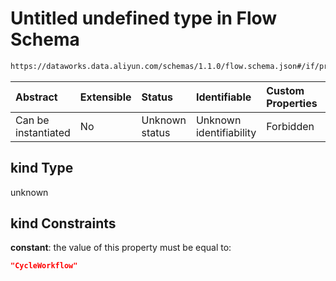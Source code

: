 # Untitled undefined type in Flow Schema

```txt
https://dataworks.data.aliyun.com/schemas/1.1.0/flow.schema.json#/if/properties/kind
```



| Abstract            | Extensible | Status         | Identifiable            | Custom Properties | Additional Properties | Access Restrictions | Defined In                                                              |
| :------------------ | :--------- | :------------- | :---------------------- | :---------------- | :-------------------- | :------------------ | :---------------------------------------------------------------------- |
| Can be instantiated | No         | Unknown status | Unknown identifiability | Forbidden         | Allowed               | none                | [flow.schema.json\*](../../out/flow.schema.json "open original schema") |

## kind Type

unknown

## kind Constraints

**constant**: the value of this property must be equal to:

```json
"CycleWorkflow"
```

